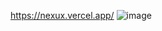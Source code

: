 https://nexux.vercel.app/
![image](https://user-images.githubusercontent.com/91896701/232535934-a2ba8df2-7110-4a83-8ca9-4d787a0647b2.png)
